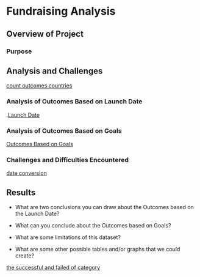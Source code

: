 # Fundraising Analysis
## Overview of Project
### Purpose
## Analysis and Challenges
[count outcomes countries](resources/outcomebuycountries.png)
### Analysis of Outcomes Based on Launch Date
.[Launch Date](resources/OutcomesTheaterLaunchDate.png)
### Analysis of Outcomes Based on Goals
[Outcomes Based on Goals](resources/OutcomesBasedGoals.png)
### Challenges and Difficulties Encountered
[date conversion](resources/trend.png)
## Results
- What are two conclusions you can draw about the Outcomes based on the Launch Date?


- What can you conclude about the Outcomes based on Goals?


- What are some limitations of this dataset?


- What are some other possible tables and/or graphs that we could create?

[the successful and failed of category](resources/outcomecategory.png)
